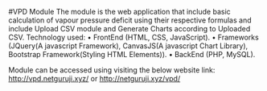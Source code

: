 #VPD Module
The module is the web application that include basic calculation of vapour pressure deficit using their respective formulas and include Upload CSV module and Generate Charts according to Uploaded CSV. 
Technology used:
•	FrontEnd (HTML, CSS, JavaScript).
•	Frameworks (JQuery(A javascript Framework), CanvasJS(A javascript Chart Library), Bootstrap Framework(Styling HTML Elements)).
•	BackEnd (PHP, MySQL).

Module can be accessed using visiting the below website link:
http://vpd.netguruji.xyz/ or http://netguruji.xyz/vpd/ 
